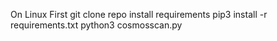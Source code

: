 On Linux 
First git clone repo
install requirements pip3 install -r requirements.txt
python3 cosmosscan.py
